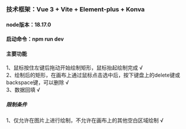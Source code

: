### 技术框架：Vue 3 + Vite + Element-plus + Konva 
#### node版本：18.17.0  
#### 启动命令：npm run dev

#### 主要功能   
1、鼠标按住左键后拖动开始绘制矩形，鼠标抬起绘制完成 √   
2、绘制后的矩形，在画布上通过鼠标点击选中后，按下键盘上的delete键或backspace键，可以删除 √  
3、数据回填 √

##### 限制条件
1、仅允许在图片上进行绘制，不允许在画布上的其他空白区域绘制 √
